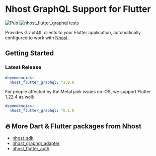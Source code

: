 # Nhost GraphQL Support for Flutter

[![Pub](https://img.shields.io/pub/v/nhost_flutter_graphql)](https://pub.dev/packages/nhost_flutter_graphql)
[![nhost_flutter_graphql tests](https://github.com/nhost/nhost-dart/actions/workflows/test.nhost_flutter_graphql.yaml/badge.svg)](https://github.com/nhost/nhost-dart/actions/workflows/test.nhost_flutter_graphql.yaml)

Provides GraphQL clients to your Flutter application, automatically configured
to work with [Nhost](https://nhost.io).

## Getting Started
### Latest Release

```yaml
dependencies:
  nhost_flutter_graphql: ^1.0.0
```

For people affected by the Metal jank issues on iOS, we support Flutter 1.22.4
as well:

```yaml
dependencies:
  nhost_flutter_graphql: ^0.1.0
```

## 🔥 More Dart & Flutter packages from Nhost

* [nhost_sdk](https://pub.dev/packages/nhost_sdk)
* [nhost_graphql_adapter](https://pub.dev/packages/nhost_graphql_adapter)
* [nhost_flutter_auth](https://pub.dev/packages/nhost_flutter_auth)
